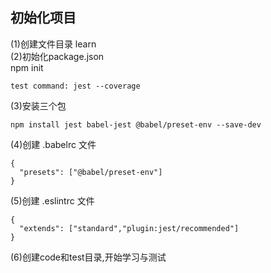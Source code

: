 初始化项目
---
(1)创建文件目录 learn  
(2)初始化package.json  
npm init 
``` 
test command: jest --coverage
```
(3)安装三个包
```
npm install jest babel-jest @babel/preset-env --save-dev
```
(4)创建 .babelrc 文件
```
{
  "presets": ["@babel/preset-env"]
}
```
(5)创建 .eslintrc 文件
```
{
  "extends": ["standard","plugin:jest/recommended"]
}
```
(6)创建code和test目录,开始学习与测试